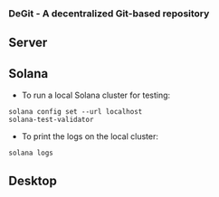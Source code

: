 ### DeGit - A decentralized Git-based repository

## Server

## Solana
- To run a local Solana cluster for testing:
```shell
solana config set --url localhost
solana-test-validator
```

- To print the logs on the local cluster:
```shell
solana logs
```

## Desktop

